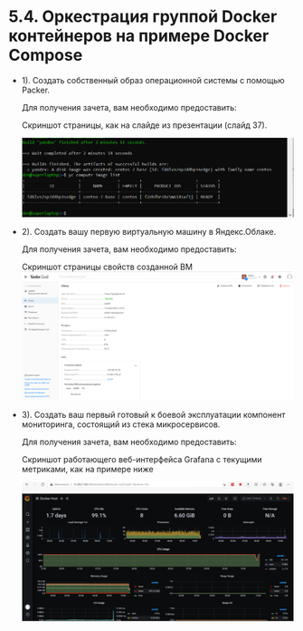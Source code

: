 # 5.4. Оркестрация группой Docker контейнеров на примере Docker Compose
- 1). 
	Создать собственный образ операционной системы с помощью Packer.

    Для получения зачета, вам необходимо предоставить:
    
    Скриншот страницы, как на слайде из презентации (слайд 37).
    
    ![5.4_1.PNG](images/5.4_1.PNG)
	
- 2). Создать вашу первую виртуальную машину в Яндекс.Облаке.

    Для получения зачета, вам необходимо предоставить:
    
    Скриншот страницы свойств созданной ВМ
    ![5.4_2.PNG](images/5.4_2.PNG)
	
	
- 3). Создать ваш первый готовый к боевой эксплуатации компонент мониторинга, состоящий из стека микросервисов.

    Для получения зачета, вам необходимо предоставить:
    
    Скриншот работающего веб-интерфейса Grafana с текущими метриками, как на примере ниже
	
	![5.4_3.PNG](images/5.4_3.PNG)
	